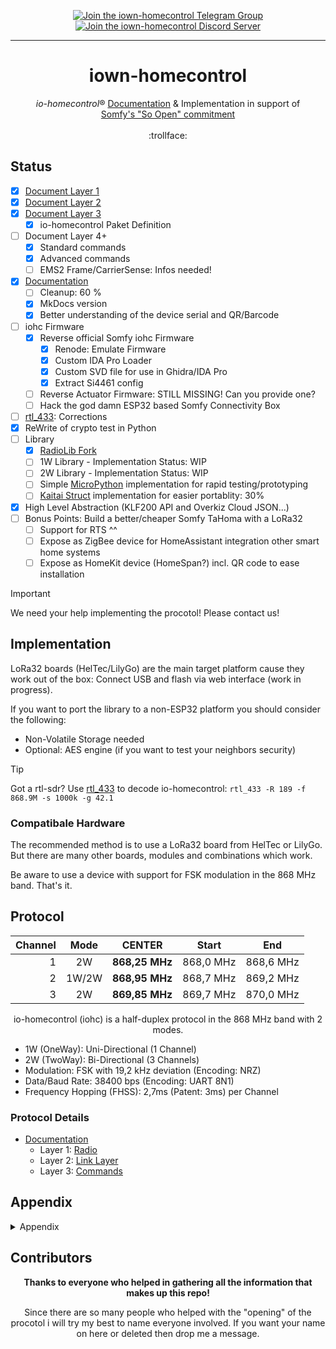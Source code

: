 <div align="center" width="100%">
  
[![Join the iown-homecontrol Telegram Group](https://img.shields.io/badge/Telegram-Join-5865F2?style=for-the-badge&logo=telegram)](https://t.me/iownHomecontrol) [![Join the iown-homecontrol Discord Server](https://img.shields.io/badge/Discord-Join-5865F2?style=for-the-badge&logo=discord)](https://discord.gg/MPEb7dTNdN)

---
# iown-homecontrol

*io-homecontrol*® [Documentation](https://velocet.github.io/iown-homecontrol) & Implementation in support of<br/><a href="https://www.somfy-group.com/en-en/news/2018-01-04-somfy-launches-its-so-open-with-somfy-program-allowing-easier-access-to-smart-home-soluti">Somfy's "So Open" commitment</a><br/><br/>:trollface:

</div>

## Status

- [X] [Document Layer 1](docs/Radio.md)
- [X] [Document Layer 2](docs/LinkLayer.md)
- [X] [Document Layer 3](docs/COMMANDS.md)
  - [X] io-homecontrol Paket Definition
- [ ] Document Layer 4+
  - [X] Standard commands
  - [X] Advanced commands
  - [ ] EMS2 Frame/CarrierSense: Infos needed!
- [X] [Documentation](https://velocet.github.io/iown-homecontrol)
  - [ ] Cleanup: 60 %
  - [X] MkDocs version
  - [X] Better understanding of the device serial and QR/Barcode
- [ ] iohc Firmware
  - [X] Reverse official Somfy iohc Firmware
    - [X] Renode: Emulate Firmware
    - [X] Custom IDA Pro Loader
    - [X] Custom SVD file for use in Ghidra/IDA Pro
    - [X] Extract Si4461 config
  - [ ] Reverse Actuator Firmware: STILL MISSING! Can you provide one?
  - [ ] Hack the god damn ESP32 based Somfy Connectivity Box
- [ ] [rtl_433](https://github.com/merbanan/rtl_433/blob/master/src/devices/somfy_iohc.c): Corrections
- [X] ReWrite of crypto test in Python
- [ ] Library
  - [X] [RadioLib Fork](https://github.com/Velocet/RadioLib_IoHc)
  - [ ] 1W Library - Implementation Status: WIP
  - [ ] 2W Library - Implementation Status: WIP
  - [ ] Simple [MicroPython](https://micropython.org/) implementation for rapid testing/prototyping
  - [ ] [Kaitai Struct](https://kaitai.io/) implementation for easier portablity: 30%
- [X] High Level Abstraction (KLF200 API and Overkiz Cloud JSON...)
- [ ] Bonus Points: Build a better/cheaper Somfy TaHoma with a LoRa32
  - [ ] Support for RTS ^^
  - [ ] Expose as ZigBee device for HomeAssistant integration other smart home systems
  - [ ] Expose as HomeKit device (HomeSpan?) incl. QR code to ease installation

> [!IMPORTANT]
> We need your help implementing the procotol! Please contact us!

## Implementation

LoRa32 boards (HelTec/LilyGo) are the main target platform cause they work out of the box: Connect USB and flash via web interface (work in progress).

If you want to port the library to a non-ESP32 platform you should consider the following:

- Non-Volatile Storage needed
- Optional: AES engine (if you want to test your neighbors security)

> [!TIP]
> Got a rtl-sdr? Use [rtl_433](https://github.com/merbanan/rtl_433) to decode io-homecontrol: `rtl_433 -R 189 -f 868.9M -s 1000k -g 42.1`

### Compatibale Hardware

The recommended method is to use a LoRa32 board from HelTec or LilyGo. But there are many other boards, modules and combinations which work.

Be aware to use a device with support for FSK modulation in the 868 MHz band. That's it.

<!-- TODO Devices...
<div align="center" width="100%">

If not explicitly mentioned every board version is supported.
| [HelTec](https://heltec.org/product-category/lora/lrnode/esp32-lora/)  | [LilyGo](https://www.lilygo.cc/collections/lora-or-gps)   | AdaFruit   | Other |
|:------------: | :------------: | :------------: | :------------: |
| [WiFi LoRa32](https://heltec.org/project/wifi-lora-32-v3/)   | LoRa32     | [ESP32 Feather](https://www.adafruit.com/product/5900)<br/>+<br/>FeatherWing [RFM69HCW](https://www.adafruit.com/product/3229)/[RFM95W](https://www.adafruit.com/product/3231)     | [FireBeetle ESP32](https://www.dfrobot.com/product-1590.html)<br/>+<br/>[LoRa 868MHz- Cover](https://www.dfrobot.com/product-1831.html)
| [Wireless Bridge](https://heltec.org/project/wireless-bridge/)    | T-Beam     | | |
| [Wireless Tracker](https://heltec.org/project/wireless-tracker/)    | T3-S3     |      | |
| [Wireless Stick](https://heltec.org/project/wireless-stick-v3/)    | T-Watch S3     |     | |
| [Wireless Stick Lite](https://heltec.org/project/wireless-stick-lite-v2/)    |      |      | |
</div> -->

## Protocol

<div align="center" width="100%">

| Channel | Mode  | CENTER         | Start     | End       |
| ------: | :---: | :------------: | :-------: | :-------: |
| 1       | 2W    | **868,25 MHz** | 868,0 MHz | 868,6 MHz |
| 2       | 1W/2W | **868,95 MHz** | 868,7 MHz | 869,2 MHz |
| 3       | 2W    | **869,85 MHz** | 869,7 MHz | 870,0 MHz |

io-homecontrol (iohc) is a half-duplex protocol in the 868 MHz band with 2 modes.

</div>

- 1W (OneWay): Uni-Directional (1 Channel)
- 2W (TwoWay):  Bi-Directional (3 Channels)
- Modulation: FSK with 19,2 kHz deviation (Encoding: NRZ)
- Data/Baud Rate: 38400 bps (Encoding: UART 8N1)
- Frequency Hopping (FHSS): 2,7ms (Patent: 3ms) per Channel

### Protocol Details
<!-- TODO: Link all documents or better link to mkdocs -->

- [Documentation](https://velocet.github.io/iown-homecontrol)
  - Layer 1: [Radio](docs/Radio.md)
  - Layer 2: [Link Layer](docs/LinkLayer.md)
  - Layer 3: [Commands](docs/COMMANDS.md)

## Appendix

<details><summary>Appendix</summary>

### Naming Conventions & Wording

<details><summary>Naming Conventions & Wording</summary>

> Based on the official iohc wording and [Ethernet Frame](https://en.wikipedia.org/wiki/Ethernet_frame) description.

- Session: Abstraction describing the whole communication process for one action (eg. close windows)
- Action: A command executed by the actuator
- Layer 1: Packet = Physical (RF/Radio)
- Packet: Breaks down a session transmission into chunks with each containing a preamble, sync word, frame and interpacket gap.
- Carrier Sense: In case of iohc the abuse of the preamble as detection of an incoming signal. Normally just a unmodulated signal.
- Ramp Up Phase: Time it takes for the radio to initiate the power amplifier.
- Preamble: Sequence of a repeating bit pattern (0101010101...) to synchronize the receiver clock with the sender clock and determine the baud rate. At the same time this is also used to announce a transmission to wake-up a receiver from a low-power mode.
- Sync Word (SFD = Start Frame Delimiter): Breaks the preamble and signals the start of the frame.
- Frame: Data after the sync word including the CRC.
- Postamble: Same as preamble but this time it is to signal the end of a transmission.
- (Interframe/Interpacket) Gap: Time between a repeated packet transmission of a session.
- Layer 2: Frame = Data Link
- Transmission Control / Header: Describes a header (CtrlByte1/2) which holds information about the iohc protocol and frame
- MAC Header: Sender & Receiver NodeID in EUI/OUI-48 form
- NodeID: built-in 3-bytes device address (LSBF!)
  - Used in every communication to identify the transmitter and the receiver(s).
  - Programmed during manufacturing and "cannot be changed" (which is untrue as we will see later...).
  - Predefined ranges exist to differentiate manufacturers, types, etc.
  - Found on the device labels in plain text and as barcode/qr-code.
  - > "NodeIDs are recycled on a 3 to 5 years basis, depending on the product sales."
  - > "NodeID can be considered unique per installation/home."
  - Broadcasts are valid OUI-48 when Bit-Reversed and then Bit-Inverted (see LSBF). 00:00:3F > Reverse > Invert = 03:FF:FF.
    - See: [Universal vs. Local Bit](https://en.wikipedia.org/wiki/MAC_address#Universal_vs._local_(U/L_bit))
    - Mentioned in SDN (Somfy Digital Network) documents and observable via SDN Frame Builder
- Payload: Variable length field after the MAC header excluding the CRC which holds the usable data aka Message
- CRC (FCS = Frame Check Sequence): Calculated over the Frame
  - [CRC/CRC16-CCITT](https://srecord.sourceforge.net/crc16-ccitt.html) vs. [CRC16-KERMIT](https://reveng.sourceforge.io/crc-catalogue/16.htm#crc.cat.crc-16-kermit)
  - Check for yourself with reveng: `reveng.exe -m CRC-16/KERMIT -X -c "%*"`

</details>

### iohc Alliance Background & History

Since this is very uninstering for most people it is behind a collapsed section:

<details><summary>iohc Alliance Background & History</summary><br/><br/>

There is a low level software library thats accessable to members of the iohc alliance. Gateways ("Boxes") like the TaHoma/Cozytouch/etc. are just a whiteware product from Overkiz. The mobile apps are built by Modulotech. Overkiz, Somfy and Modulotech are owned by Atlantic.

The first manufacturer id was given to Velux. The initial alliance consisted of Velux, Somfy and Honeywell. From looking at the timeline my best guess would be that Somfy "invented" a new protocol but needed a stronger partner to get a bigger market share for their newly invented protocol.
<br/>
The approached Velux and exchanged some patents. After their lawyers had a look at those patents they realized that Honeywell held some important patents without they would never make it to market. So they made them an offer to join the alliance in exchange for the patents as they predicted a big market share (Velux is the market leader in Europe). Honeywell only ever produced one gateway and seems to have implemented their own version of iohc named EvoHome (Protocol: Ramses II).

> Fun Facts:
>
> iohc is only really used in Europe. For the american market they use either RTS (433 MHz) or a 2.4GHz bastard implementation with a shitty range.
>
> From the first 12 iohc alliance members only two use iohc to this day: Somfy and Velux. Everyone else quickly realizied that using such an obscure protocol is a dead end with no benefits which is costing them a lot of money.

- Overkiz KizBox/MiniBox Whiteware Examples
  - Cozytouch Branding: Atlantic, Thermor
  - Cotherm I-Vista
  - Hitachi HI-KUMO
  - Nexity Eugénie
  - Rexel Energeasy Connect
  - Somfy Connexoon, TaHoma

- iohc Alliance Members without any iohc products
  - SecuYou
  - Assa Abloy
  - niko
  - WindowMaster
  - Renson
  - Ciat
  - Honeywell
  - Hörmann
  - Ehret (VOLETRONIC io)
  - Alulux
  - SIMU
  - ExtremeLine (?)

#### iohc Quotes

<details><summary>Quotes</summary>

Taken from the FAQ on the io-homecontrol homepage (which is offline .. of course it is^^)

> Encryption: the key to security - How does it work?
>
> Each io-homecontrol installation has its own encryption key, which is present in all io products in the home. This key is automatically activated when the installation is first used. The emitter (remote control) issues its encryption key to the receiver (e.g. roller shutter) once and once only.
>
> - For each command issued by the remote control, the receiver generates and sends back to the emitter a random number generated from a range of several billions.
> - The emitter and receiver both perform automatic calculations based on this random number and the encryption key.
> - If the results of these two calculations are identical, the emitter and receiver must have the same key, and the command (e.g. close the shutter) can therefore be carried out (e.g. close the shutter). The emitter is then informed that the command has been carried out.
>
> The encryption key is “buried“ among these exchanges between emitters and receivers, making it undetectable.
>
> Bei der ersten Benutzung tauschen Fernbedienung (Sender) und Produkt (Empfänger) einen 128-Bit-Verschlüsselungscode aus und verbinden ihn bei jeder neuen Aktion mit einer zufällig gewählten Zahl. Daraus errechnet sich ein Code, den Sender und Empfänger miteinander abgleichen. Nur bei Übereinstimmung reagiert das Produkt auf die geforderte Aktion. Durch diesen Sicherheitsmechanismus wird die Reaktion auf einen fremden Sender ausgeschlossen. Die neue Anwendung sucht automatisch nach bereits bestehenden Produkten und berücksichtigt diese bei ihren Aktionen. Bevor Sender und Empfänger miteinander kommunizieren, wird die Verfügbarkeit des Kanals überprüft. Sollte eine Bandbreite überlagert oder besetzt sein, wartet die Anwendung vor der Kommunikation auf das Freiwerden der Frequenz (Listen before Talk) oder weicht auf einen der anderen Kanäle aus (Adaptive Frequency Agility).

</details>

#### iohc History

<details><summary>Quotes</summary>

- Initative was created in 2002
- Launched in July 2005 by Somfy, Velux and Honeywell
- First companies to adopt: Hörmann, Assa Abloy, Niko, Renson, Windowmaster
  - [Velux PR: Assa Abloy becomes new ioHome member](https://press.velux.com/assa-abloy-becomes-a-new-member-of-io-homecontrol/)

</details></details>

### Links

<details><summary>Links</summary>

- Online Discussions
  - [rtl_433: Add new decoder for Velux shutter remote control - io-homecontrol protocoll](https://github.com/merbanan/rtl_433/issues/1376)
  - [RFHEM: Somfy Smoove io remote 868.25 MHz](https://github.com/RFD-FHEM/RFFHEM/issues/984)
  - [OpenHAB: Io-homecontrol / velux - something’s in the bush](https://community.openhab.org/t/io-homecontrol-velux-somethings-in-the-bush/11413)
  - Velux Blinds
    - [No KUX, just Loxone](https://smarthome.exposed/controlling-velux-windows/)
    - [Velux SML Rolläden „ablernen“ bzw. resetten](https://wolf-u.li/5920/velux-sml-rollaeden-ablernen-bzw-resetten/)
    - [snipsvelux](https://github.com/Psychokiller1888/snipsvelux)
    - [VeluxIR](https://github.com/zschub/VeluxIR) - IR protocol for old Velux remotes
- Kizbox Rooting
  - TaHoma: [Somfy TaHoma Jailbreak](https://github.com/Aldohrs/tahoma-jailbreak)
  - Connexoon: [No clouds, just sunshine. Disconnecting Somfy Connexoon from the cloud.](https://blog.unauthorizedaccess.nl/2021/04/07/no-clouds-just-sunshine.html)
  - CozyTouch: [CozyTouch Rooting the CozyTouch aka KizBox Mini](https://www.lafois.com/2020/11/07/rooting-the-cozytouch-aka-kizbox-mini-part-1/)
- FCC: [VELUX America Inc.](https://fccid.io/XSG)
- [FLOSS @ Overkiz](https://floss.overkiz.com)
  - [Device Tree from a KizBox](https://github.com/torvalds/linux/blob/master/arch/arm/boot/dts/microchip/at91-kizbox.dts)

</details></details>

## Contributors <!-- Add all Names/Projects which helped -->

<div align="center" width="100%">

**Thanks to everyone who helped in gathering all the information that makes up this repo!**

Since there are so many people who helped with the "opening" of the procotol i will try my best to name everyone involved. If you want your name on here or deleted then drop me a message.

</div>
